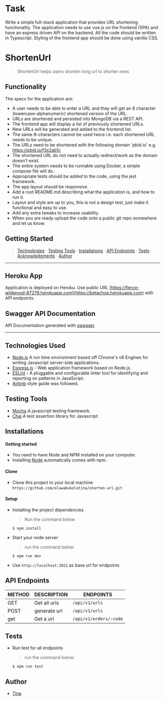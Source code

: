 # Task
Write a simple full-stack application that provides URL shortening functionality. The application needs to use vue.js on the frontend (SPA) and have an express driven API on the backend. All the code should be written in Typescript. Styling of the frontend app should be done using vanilla CSS.


# ShortenUrl
> ShortenUrl helps users shorten long url to shorter ones

## Functionality

The specs for the application are:
- A user needs to be able to enter a URL and they will get an 8 character (lowercase-alphanumeric) shortened version of the URL.
- URLs are shortened and persisted into MongoDB via a REST API.
- The frontend app will display a list of previously shortened URLs.
- New URLs will be generated and added to the frontend list.
- The same 8-characters cannot be used twice i.e. each shortened URL needs to be unique.
- The URLs need to be shortened with the following domain 'pbid.io' e.g. https://pbid.io/f3x2ab1c
- The shortened URL do not need to actually redirect/work as the domain doesn’t exist.
- The entire system needs to be runnable using Docker, a simple compose file will do.
- Appropriate tests should be added to the code, using the jest framework.
- The app layout should be responsive.
- Add a root README.md describing what the application is, and how to run it.
- Layout and style are up to you, this is not a design test, just make it functional and easy to use.
- Add any extra tweaks to increase usability.
- When you are ready upload the code onto a public git repo somewhere and let us know.

## Getting Started

>  [Technologies](#technologies-used) &middot; [Testing Tools](#testing-tools) &middot; [Installations](#installations) &middot; [API Endpoints](#api-endpoints) &middot; [Tests](#tests) &middot; [Acknowledgments](#acknowledgments) &middot; [Author](#author)
---

## Heroku App

Application is deployed on Heroku. Use public URL [https://fierce-wildwood-87279.herokuapp.com](https://betachop.herokuapp.com) with API endpoints.

## Swagger API Documentation
API Documentation generated with [swagger](https://fierce-wildwood-87279.herokuapp.com/api-docs).

---
## Technologies Used

[node]: (https://nodejs.org)
- [Node.js](node) A run time environment based off Chrome's v8 Engines for writing Javascript server-side applications.
- [Express.js](https://expressjs.com) - Web application framework based on Node.js.
- [ESLint](https://eslint.org/) - A pluggable and configurable linter tool for identifying and reporting on patterns in JavaScript.
- [Airbnb](https://www.npmjs.com/package/eslint-config-airbnb) style guide was followed.

## Testing Tools
- [Mocha](https://mochajs.org/) A javascript testing framework.
- [Chai](https://chaijs.com) A test assertion library for Javascript.

## Installations
#### Getting started

- You need to have Node and NPM installed on your computer.
- Installing [Node](node) automatically comes with npm.

#### Clone

- Clone this project to your local machine `https://github.com/oluwabukolatina/shorten-url.git`

#### Setup

- Installing the project dependencies
  > Run the command below
  ```shell
  $ npm install
  ```
- Start your node server
  > run the command below
  ```shell
  $ npm run dev
  ```
- Use `http://localhost:2021` as base url for endpoints

## API Endpoints

| METHOD | DESCRIPTION                             | ENDPOINTS                 |
| ------ | --------------------------------------- | ------------------------- |
| GET    | Get all urls               | `/api/v1/urls`           |
| POST   | generate url                       | `/api/v1/urls`           |
| get    | Get a url                         | `/api/v1/orders/:code` |
## Tests
- Run test for all endpoints
  > run the command below
  ```shell
  $ npm run test
  ```
## Author
- [Tina](https://github.com/oluwabukolatina)
